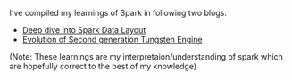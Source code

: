 I've compiled my learnings of Spark in following two blogs:
- [Deep dive into Spark Data Layout](https://spoddutur.github.io/spark-notes/deep_dive_into_storage_formats)
- [Evolution of Second generation Tungsten Engine](https://spoddutur.github.io/spark-notes/second_generation_tungsten_engine)

(Note: These learnings are my interpretaion/understanding of spark which are hopefully correct to the best of my knowledge)
